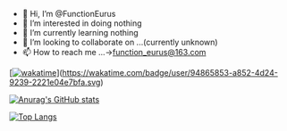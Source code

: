 - 👋 Hi, I’m @FunctionEurus
- 👀 I’m interested in doing nothing
- 🌱 I’m currently learning nothing
- 💞️ I’m looking to collaborate on ...(currently unknown)
- 📫 How to reach me ...->function_eurus@163.com

[[![wakatime](https://wakatime.com/badge/user/94865853-a852-4d24-9239-2221e04e7bfa.svg)](https://wakatime.com/@94865853-a852-4d24-9239-2221e04e7bfa)](https://wakatime.com/badge/user/94865853-a852-4d24-9239-2221e04e7bfa.svg)

[![Anurag's GitHub stats](https://github-readme-stats.vercel.app/api?username=FunctionEurus)](https://github.com/anuraghazra/github-readme-stats)

[![Top Langs](https://github-readme-stats.vercel.app/api/top-langs/?username=FunctionEurus&hide=html,java&layout=compact)](https://github.com/anuraghazra/github-readme-stats)

<!---
FunctionEurus/FunctionEurus is a ✨ special ✨ repository because its `README.md` (this file) appears on your GitHub profile.
You can click the Preview link to take a look at your changes.
--->
